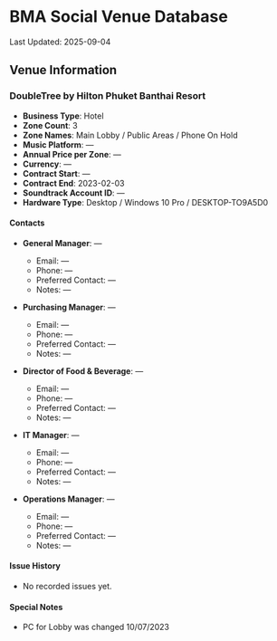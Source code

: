 # BMA Social Venue Database

Last Updated: 2025-09-04

## Venue Information

### DoubleTree by Hilton Phuket Banthai Resort
- **Business Type**: Hotel
- **Zone Count**: 3
- **Zone Names**: Main Lobby / Public Areas / Phone On Hold
- **Music Platform**: —
- **Annual Price per Zone**: —
- **Currency**: —
- **Contract Start**: —
- **Contract End**: 2023-02-03
- **Soundtrack Account ID**: —
- **Hardware Type**: Desktop / Windows 10 Pro / DESKTOP-TO9A5D0

#### Contacts
- **General Manager**: —
  - Email: —
  - Phone: —
  - Preferred Contact: —
  - Notes: —

- **Purchasing Manager**: —
  - Email: —
  - Phone: —
  - Preferred Contact: —
  - Notes: —

- **Director of Food & Beverage**: —
  - Email: —
  - Phone: —
  - Preferred Contact: —
  - Notes: —

- **IT Manager**: —
  - Email: —
  - Phone: —
  - Preferred Contact: —
  - Notes: —

- **Operations Manager**: —
  - Email: —
  - Phone: —
  - Preferred Contact: —
  - Notes: —

#### Issue History
- No recorded issues yet.

#### Special Notes
- PC for Lobby was changed 10/07/2023
